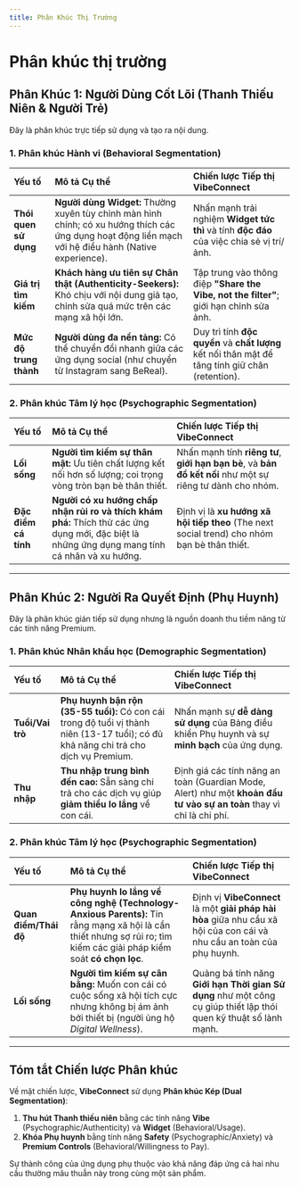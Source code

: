```yaml
---
title: Phân Khúc Thị Trường
---
```


# Phân khúc thị trường

## Phân Khúc 1: Người Dùng Cốt Lõi (Thanh Thiếu Niên & Người Trẻ)

Đây là phân khúc trực tiếp sử dụng và tạo ra nội dung.

### 1. Phân khúc Hành vi (Behavioral Segmentation)

| Yếu tố | Mô tả Cụ thể | Chiến lược Tiếp thị VibeConnect |
| :--- | :--- | :--- |
| **Thói quen sử dụng** | **Người dùng Widget:** Thường xuyên tùy chỉnh màn hình chính; có xu hướng thích các ứng dụng hoạt động liền mạch với hệ điều hành (Native experience). | Nhấn mạnh trải nghiệm **Widget tức thì** và tính **độc đáo** của việc chia sẻ vị trí/ảnh. |
| **Giá trị tìm kiếm** | **Khách hàng ưu tiên sự Chân thật (Authenticity-Seekers):** Khó chịu với nội dung giả tạo, chỉnh sửa quá mức trên các mạng xã hội lớn. | Tập trung vào thông điệp **"Share the Vibe, not the filter"**; giới hạn chỉnh sửa ảnh. |
| **Mức độ trung thành** | **Người dùng đa nền tảng:** Có thể chuyển đổi nhanh giữa các ứng dụng social (như chuyển từ Instagram sang BeReal). | Duy trì tính **độc quyền** và **chất lượng** kết nối thân mật để tăng tính giữ chân (retention). |

### 2. Phân khúc Tâm lý học (Psychographic Segmentation)

| Yếu tố | Mô tả Cụ thể | Chiến lược Tiếp thị VibeConnect |
| :--- | :--- | :--- |
| **Lối sống** | **Người tìm kiếm sự thân mật:** Ưu tiên chất lượng kết nối hơn số lượng; coi trọng vòng tròn bạn bè thân thiết. | Nhấn mạnh tính **riêng tư**, **giới hạn bạn bè**, và **bản đồ kết nối** như một sự riêng tư dành cho nhóm. |
| **Đặc điểm cá tính** | **Người có xu hướng chấp nhận rủi ro và thích khám phá:** Thích thử các ứng dụng mới, đặc biệt là những ứng dụng mang tính cá nhân và xu hướng. | Định vị là **xu hướng xã hội tiếp theo** (The next social trend) cho nhóm bạn bè thân thiết. |

---

## Phân Khúc 2: Người Ra Quyết Định (Phụ Huynh)

Đây là phân khúc gián tiếp sử dụng nhưng là nguồn doanh thu tiềm năng từ các tính năng Premium.

### 1. Phân khúc Nhân khẩu học (Demographic Segmentation)

| Yếu tố | Mô tả Cụ thể | Chiến lược Tiếp thị VibeConnect |
| :--- | :--- | :--- |
| **Tuổi/Vai trò** | **Phụ huynh bận rộn (35-55 tuổi):** Có con cái trong độ tuổi vị thành niên (13-17 tuổi); có đủ khả năng chi trả cho dịch vụ Premium. | Nhấn mạnh sự **dễ dàng sử dụng** của Bảng điều khiển Phụ huynh và sự **minh bạch** của ứng dụng. |
| **Thu nhập** | **Thu nhập trung bình đến cao:** Sẵn sàng chi trả cho các dịch vụ giúp **giảm thiểu lo lắng** về con cái. | Định giá các tính năng an toàn (Guardian Mode, Alert) như một **khoản đầu tư vào sự an toàn** thay vì chỉ là chi phí. |

### 2. Phân khúc Tâm lý học (Psychographic Segmentation)

| Yếu tố | Mô tả Cụ thể | Chiến lược Tiếp thị VibeConnect |
| :--- | :--- | :--- |
| **Quan điểm/Thái độ** | **Phụ huynh lo lắng về công nghệ (Technology-Anxious Parents):** Tin rằng mạng xã hội là cần thiết nhưng sợ rủi ro; tìm kiếm các giải pháp kiểm soát **có chọn lọc**. | Định vị **VibeConnect** là một **giải pháp hài hòa** giữa nhu cầu xã hội của con cái và nhu cầu an toàn của phụ huynh. |
| **Lối sống** | **Người tìm kiếm sự cân bằng:** Muốn con cái có cuộc sống xã hội tích cực nhưng không bị ám ảnh bởi thiết bị (người ủng hộ *Digital Wellness*). | Quảng bá tính năng **Giới hạn Thời gian Sử dụng** như một công cụ giúp thiết lập thói quen kỹ thuật số lành mạnh. |

---

## Tóm tắt Chiến lược Phân khúc

Về mặt chiến lược, **VibeConnect** sử dụng **Phân khúc Kép (Dual Segmentation)**:

1.  **Thu hút Thanh thiếu niên** bằng các tính năng **Vibe** (Psychographic/Authenticity) và **Widget** (Behavioral/Usage).
2.  **Khóa Phụ huynh** bằng tính năng **Safety** (Psychographic/Anxiety) và **Premium Controls** (Behavioral/Willingness to Pay).

Sự thành công của ứng dụng phụ thuộc vào khả năng đáp ứng cả hai nhu cầu thường mâu thuẫn này trong cùng một sản phẩm.